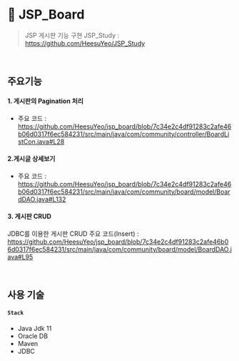 # :pushpin: JSP_Board

> JSP 게시판 기능 구현
> JSP_Study : https://github.com/HeesuYeo/JSP_Study
  
</br>

## 주요기능
#### 1. 게시판의 Pagination 처리

 - 주요 코드 :  https://github.com/HeesuYeo/jsp_board/blob/7c34e2c4df91283c2afe46b06d0317f6ec584231/src/main/java/com/community/controller/BoardListCon.java#L28

#### 2.게시글 상세보기

  - 주요 코드 : https://github.com/HeesuYeo/jsp_board/blob/7c34e2c4df91283c2afe46b06d0317f6ec584231/src/main/java/com/community/board/model/BoardDAO.java#L132
    
#### 3. 게시판 CRUD

JDBC를 이용한 게시판 CRUD 주요 코드(Insert) : https://github.com/HeesuYeo/jsp_board/blob/7c34e2c4df91283c2afe46b06d0317f6ec584231/src/main/java/com/community/board/model/BoardDAO.java#L95

</br>

## 사용 기술
#### `Stack`
  - Java Jdk 11
  - Oracle DB
  - Maven
  - JDBC
</br>
